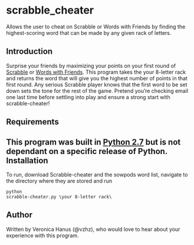 # scrabble_cheater
Allows the user to cheat on Scrabble or Words with Friends by finding the highest-scoring word that can be made by any given rack of letters.

Introduction
------------------
Surprise your friends by maximizing your points on your first round of [Scrabble](https://en.wikipedia.org/wiki/Scrabble) or [Words with Friends](https://en.wikipedia.org/wiki/Words_with_Friends).  This program takes the your 8-letter rack and returns the word that will give you the highest number of points in that first round.  Any serious Scrabble player knows that the first word to be set down sets the tone for the rest of the game.  Pretend you’re checking email one last time before settling into play and ensure a strong start with scrabble-cheater!

Requirements
--------------------
This program was built in [Python 2.7](https://www.python.org/download/releases/2.7/) but is not dependant on a specific release of Python.
Installation
---------------
To run, download Scrabble-cheater and the sowpods word list, navigate to the directory where they are stored and run <pre><code>python scrabble-cheater.py \your 8-letter rack\ </code></pre>

Author
----------
Written by Veronica Hanus (@vzhz), who would love to hear about your experience with this program.  
